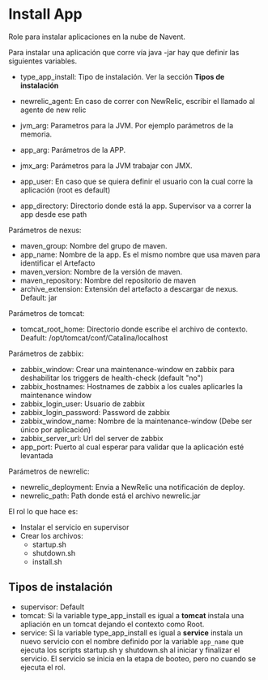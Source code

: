 Install App
=========

Role para instalar aplicaciones en la nube de Navent.

Para instalar una aplicación que corre vía java -jar hay que definir las siguientes variables.

- type_app_install: Tipo de instalación. Ver la sección **Tipos de instalación**
- newrelic_agent: En caso de correr con NewRelic, escribir el llamado al agente de new relic
 
- jvm_arg: Parametros para la JVM. Por ejemplo parámetros de la memoria.
- app_arg: Parámetros de la APP.
- jmx_arg: Parámetros para la JVM trabajar con JMX.

- app_user: En caso que se quiera definir el usuario con la cual corre la aplicación (root es default)
- app_directory: Directorio donde está la app. Supervisor va a correr la app desde ese path

Parámetros de nexus:

- maven_group: Nombre del grupo de maven.
- app_name: Nombre de la app. Es el mismo nombre que usa maven para identificar el Artefacto
- maven_version: Nombre de la versión de maven.
- maven_repository: Nombre del repositorio de maven
- archive_extension: Extensión del artefacto a descargar de nexus. Default: jar

Parámetros de tomcat:

- tomcat_root_home: Directorio donde escribe el archivo de contexto. Deafult: /opt/tomcat/conf/Catalina/localhost

Parámetros de zabbix:
- zabbix_window: Crear una maintenance-window en zabbix para deshabilitar los triggers de health-check (default "no")
- zabbix_hostnames: Hostnames de zabbix a los cuales aplicarles la maintenance window
- zabbix_login_user: Usuario de zabbix
- zabbix_login_password: Password de zabbix
- zabbix_window_name: Nombre de la maintenance-window (Debe ser único por aplicación)
- zabbix_server_url: Url del server de zabbix
- app_port: Puerto al cual esperar para validar que la aplicación esté levantada

Parámetros de newrelic:
- newrelic_deployment: Envia a NewRelic una notificación de deploy.
- newrelic_path: Path donde está el archivo newrelic.jar

El rol lo que hace es:

- Instalar el servicio en supervisor
- Crear los archivos:
    - startup.sh
    - shutdown.sh
    - install.sh
    
## Tipos de instalación
 
- supervisor: Default
- tomcat: Si la variable type_app_install es igual a **tomcat** instala una apliación en un tomcat dejando el contexto como Root. 
- service: Si la variable type_app_install es igual a **service** instala un nuevo servicio con el nombre definido por la variable
    ```app_name``` que ejecuta los scripts startup.sh y shutdown.sh al iniciar y finalizar el servicio. El servicio se inicia
    en la etapa de booteo, pero no cuando se ejecuta el rol. 

